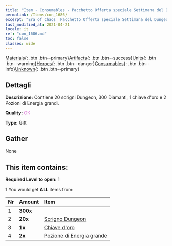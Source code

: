 ```yaml
---
title: "Item - Consumables - Pacchetto Offerta speciale Settimana del Dungeon C"
permalink: /Items/con_1686/
excerpt: "Era of Chaos  Pacchetto Offerta speciale Settimana del Dungeon C"
last_modified_at: 2021-04-21
locale: it
ref: "con_1686.md"
toc: false
classes: wide
---
```

 [Materials](/it/Items/){: .btn .btn--primary}[Artifacts](/it/Items/Artifacts/){: .btn .btn--success}[Units](/it/Items/Units/){: .btn .btn--warning}[Heroes](/it/Items/Heroes/){: .btn .btn--danger}[Consumables](/it/Items/Consumables/){: .btn .btn--info}[Unknown](/it/Items/Unknown/){: .btn .btn--primary}

## Dettagli
 **Descrizione:** Contiene 20 scrigni Dungeon, 300 Diamanti, 1 chiave d'oro e 2 Pozioni di Energia grandi.

 **Quality:** <span style="color: #DA70D6">OK</span>

 **Type:** Gift

## Gather

  None

## This item contains:

 **Required Level to open:** 1

 1 You would get **ALL** items  from:

  | Nr | Amount |     Item    |
  |:---|:-------|:------------|
  | 1 |  **300x** | <i class="fas fa-gem"/> |  | 
  | 2 |  **20x** | [Scrigno Dungeon](/it/Items/con_1276/) |  | 
  | 3 |  **1x** | [Chiave d'oro](/it/Items/con_783/) |  | 
  | 4 |  **2x** | [Pozione di Energia grande](/it/Items/con_706/) |  | 
